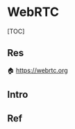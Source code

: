 # WebRTC

[TOC]



## Res
🏠 https://webrtc.org



## Intro


## Ref
[WebRTC | WikiPedia]: https://en.wikipedia.org/wiki/WebRTC

